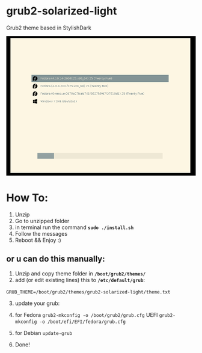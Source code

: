 # grub2-solarized-light
Grub2 theme based in StylishDark

 ![My image](https://raw.githubusercontent.com/aevernum/grub2-solarized-light/master/screenshot.png)

 How To:
======

 1. Unzip
 2. Go to unzipped folder
 3. in terminal run the command **`sudo ./install.sh`**
 4. Follow the messages
 5. Reboot && Enjoy :)

or u can do this manually:
----

 1. Unzip and copy theme folder in **`/boot/grub2/themes/`**
 2. add (or edit existing lines) this to **`/etc/default/grub`**:

 `GRUB_THEME=/boot/grub2/themes/grub2-solarized-light/theme.txt`

 3. update your grub:
   1. for Fedora `grub2-mkconfig -o /boot/grub2/grub.cfg`
UEFI
`grub2-mkconfig -o /boot/efi/EFI/fedora/grub.cfg`

   2. for Debian `update-grub`
4. Done!
